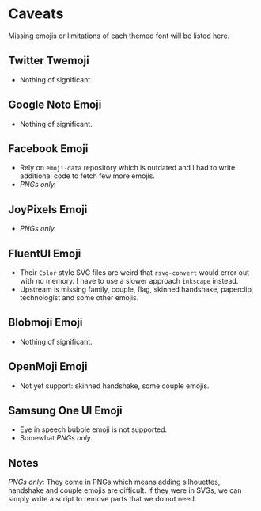 # Caveats

Missing emojis or limitations of each themed font will be listed here.

## Twitter Twemoji

- Nothing of significant.

## Google Noto Emoji

- Nothing of significant.

## Facebook Emoji

- Rely on `emoji-data` repository which is outdated and I had to write additional code to fetch few more emojis.
- _PNGs only._

## JoyPixels Emoji

- _PNGs only._

## FluentUI Emoji

- Their `Color` style SVG files are weird that `rsvg-convert` would error out with no memory. I have to use a slower approach `inkscape` instead.
- Upstream is missing family, couple, flag, skinned handshake, paperclip, technologist and some other emojis.

## Blobmoji Emoji

- Nothing of significant.

## OpenMoji Emoji

- Not yet support: skinned handshake, some couple emojis.

## Samsung One UI Emoji

- Eye in speech bubble emoji is not supported.
- Somewhat _PNGs only._

## Notes

_PNGs only_: They come in PNGs which means adding silhouettes, handshake and couple emojis are difficult. If they were in SVGs, we can simply write a script to remove parts that we do not need.
